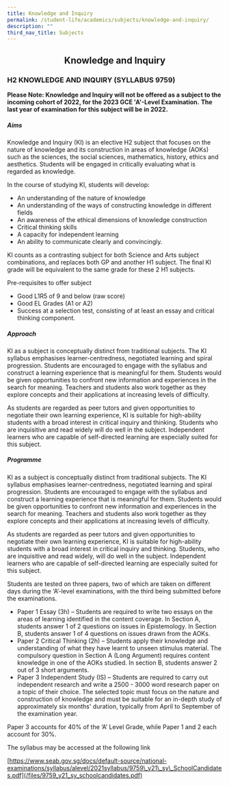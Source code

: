 ```yaml
---
title: Knowledge and Inquiry
permalink: /student-life/academics/subjects/knowledge-and-inquiry/
description: ""
third_nav_title: Subjects
---
```

## <center> Knowledge and Inquiry </center>

### H2 KNOWLEDGE AND INQUIRY (SYLLABUS 9759)

**Please Note: Knowledge and Inquiry will not be offered as a subject to the incoming cohort of 2022, for the 2023 GCE 'A'-Level Examination.**&nbsp;**The last year of examination for this subject will be in 2022.**

##### Aims

  

Knowledge and Inquiry (KI) is an elective H2 subject that focuses on the nature of knowledge and its construction in areas of knowledge (AOKs) such as the sciences, the social sciences, mathematics, history, ethics and aesthetics. Students will be engaged in critically evaluating what is regarded as knowledge.

  

In the course of studying KI, students will develop:

*   An understanding of the nature of knowledge
*   An understanding of the ways of constructing knowledge in different fields
*   An awareness of the ethical dimensions of knowledge construction
*   Critical thinking skills
*   A capacity for independent learning
*   An ability to communicate clearly and convincingly.

  

KI counts as a contrasting subject for both Science and Arts subject combinations, and replaces both GP and another H1 subject. The final KI grade will be equivalent to the same grade for these 2 H1 subjects.

  

Pre-requisites to offer subject

*   Good L1R5 of 9 and below (raw score)
*   Good EL Grades (A1 or A2)
*   Success at a selection test, consisting of at least an essay and critical thinking component.

  

##### Approach

  

KI as a subject is conceptually distinct from traditional subjects. The KI syllabus emphasises learner-centredness, negotiated learning and spiral progression. Students are encouraged to engage with the syllabus and construct a learning experience that is meaningful for them. Students would be given opportunities to confront new information and experiences in the search for meaning. Teachers and students also work together as they explore concepts and their applications at increasing levels of difficulty.

  

As students are regarded as peer tutors and given opportunities to negotiate their own learning experience, KI is suitable for high-ability students with a broad interest in critical inquiry and thinking. Students who are inquisitive and read widely will do well in the subject. Independent learners who are capable of self-directed learning are especially suited for this subject.

  

##### Programme

  

KI as a subject is conceptually distinct from traditional subjects. The KI syllabus emphasises learner-centredness, negotiated learning and spiral progression. Students are encouraged to engage with the syllabus and construct a learning experience that is meaningful for them. Students would be given opportunities to confront new information and experiences in the search for meaning. Teachers and students also work together as they explore concepts and their applications at increasing levels of difficulty.

  

As students are regarded as peer tutors and given opportunities to negotiate their own learning experience, KI is suitable for high-ability students with a broad interest in critical inquiry and thinking. Students, who are inquisitive and read widely, will do well in the subject. Independent learners who are capable of self-directed learning are especially suited for this subject.

  

Students are tested on three papers, two of which are taken on different days during the ‘A’-level examinations, with the third being submitted before the examinations.

*   Paper 1 Essay (3h) – Students are required to write two essays on the areas of learning identified in the content coverage. In Section A, students answer 1 of 2 questions on issues in Epistemology. In Section B, students answer 1 of 4 questions on issues drawn from the AOKs.
*   Paper 2 Critical Thinking (2h) – Students apply their knowledge and understanding of what they have learnt to unseen stimulus material. The compulsory question in Section A (Long Argument) requires content knowledge in one of the AOKs studied. In section B, students answer 2 out of 3 short arguments.
*   Paper 3 Independent Study (IS) – Students are required to carry out independent research and write a 2500 - 3000 word research paper on a topic of their choice. The selected topic must focus on the nature and construction of knowledge and must be suitable for an in-depth study of approximately six months' duration, typically from April to September of the examination year.

  

Paper 3 accounts for 40% of the ‘A’ Level Grade, while Paper 1 and 2 each account for 30%.

  

The syllabus may be accessed at the following link

[https://www.seab.gov.sg/docs/default-source/national-examinations/syllabus/alevel/2021syllabus/9759\_y21\_sy\_SchoolCandidates.pdf](/files/9759_y21_sy_schoolcandidates.pdf)